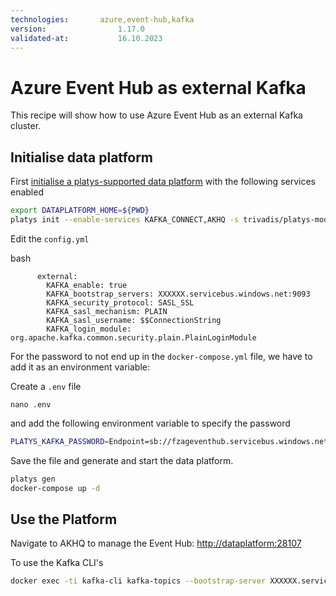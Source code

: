 ```yaml
---
technologies:       azure,event-hub,kafka
version:				1.17.0
validated-at:			16.10.2023
---
```


# Azure Event Hub as external Kafka

This recipe will show how to use Azure Event Hub as an external Kafka cluster. 

## Initialise data platform

First [initialise a platys-supported data platform](../documentation/getting-started) with the following services enabled

```bash
export DATAPLATFORM_HOME=${PWD}
platys init --enable-services KAFKA_CONNECT,AKHQ -s trivadis/platys-modern-data-platform -w 1.16.0
```

Edit the `config.yml` 

bash
```
      external:
        KAFKA_enable: true
        KAFKA_bootstrap_servers: XXXXXX.servicebus.windows.net:9093
        KAFKA_security_protocol: SASL_SSL
        KAFKA_sasl_mechanism: PLAIN
        KAFKA_sasl_username: $$ConnectionString
        KAFKA_login_module: org.apache.kafka.common.security.plain.PlainLoginModule
```

For the password to not end up in the `docker-compose.yml` file, we have to add it as an environment variable:

Create a `.env` file 

```
nano .env
```

and add the following environment variable to specify the password 

```bash
PLATYS_KAFKA_PASSWORD=Endpoint=sb://fzageventhub.servicebus.windows.net/;SharedAccessKeyName=RootManageSharedAccessKey;SharedAccessKey=F1pPaMBrrSNaMyuxzhLgBG8LhkxQd/QEc+AEhO/DyKo=
```

Save the file and generate and start the data platform.

```bash
platys gen
docker-compose up -d
```

## Use the Platform

Navigate to AKHQ to manage the Event Hub: <http://dataplatform:28107>

To use the Kafka CLI's

```bash
docker exec -ti kafka-cli kafka-topics --bootstrap-server XXXXXX.servicebus.windows.net:9093 --command-config config.properties --list
```

